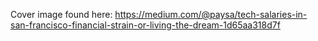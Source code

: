 Cover image found here: https://medium.com/@paysa/tech-salaries-in-san-francisco-financial-strain-or-living-the-dream-1d65aa318d7f

